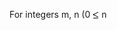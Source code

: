   <p>For integers m, n (0&nbsp;<img src='images/symbol_le.gif' width='10' height='12' alt='&le;' border='0' style='vertical-align:middle;' />&nbsp;n&nbsp;